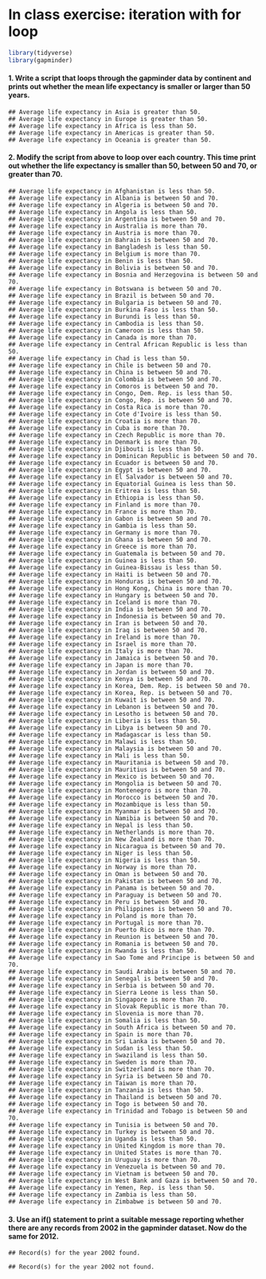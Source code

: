 In class exercise: iteration with for loop
================

``` r
library(tidyverse)
library(gapminder)
```

#### 1. Write a script that loops through the gapminder data by continent and prints out whether the mean life expectancy is smaller or larger than 50 years.

    ## Average life expectancy in Asia is greater than 50. 
    ## Average life expectancy in Europe is greater than 50. 
    ## Average life expectancy in Africa is less than 50. 
    ## Average life expectancy in Americas is greater than 50. 
    ## Average life expectancy in Oceania is greater than 50.

#### 2. Modify the script from above to loop over each country. This time print out whether the life expectancy is smaller than 50, between 50 and 70, or greater than 70.

    ## Average life expectancy in Afghanistan is less than 50. 
    ## Average life expectancy in Albania is between 50 and 70. 
    ## Average life expectancy in Algeria is between 50 and 70. 
    ## Average life expectancy in Angola is less than 50. 
    ## Average life expectancy in Argentina is between 50 and 70. 
    ## Average life expectancy in Australia is more than 70. 
    ## Average life expectancy in Austria is more than 70. 
    ## Average life expectancy in Bahrain is between 50 and 70. 
    ## Average life expectancy in Bangladesh is less than 50. 
    ## Average life expectancy in Belgium is more than 70. 
    ## Average life expectancy in Benin is less than 50. 
    ## Average life expectancy in Bolivia is between 50 and 70. 
    ## Average life expectancy in Bosnia and Herzegovina is between 50 and 70. 
    ## Average life expectancy in Botswana is between 50 and 70. 
    ## Average life expectancy in Brazil is between 50 and 70. 
    ## Average life expectancy in Bulgaria is between 50 and 70. 
    ## Average life expectancy in Burkina Faso is less than 50. 
    ## Average life expectancy in Burundi is less than 50. 
    ## Average life expectancy in Cambodia is less than 50. 
    ## Average life expectancy in Cameroon is less than 50. 
    ## Average life expectancy in Canada is more than 70. 
    ## Average life expectancy in Central African Republic is less than 50. 
    ## Average life expectancy in Chad is less than 50. 
    ## Average life expectancy in Chile is between 50 and 70. 
    ## Average life expectancy in China is between 50 and 70. 
    ## Average life expectancy in Colombia is between 50 and 70. 
    ## Average life expectancy in Comoros is between 50 and 70. 
    ## Average life expectancy in Congo, Dem. Rep. is less than 50. 
    ## Average life expectancy in Congo, Rep. is between 50 and 70. 
    ## Average life expectancy in Costa Rica is more than 70. 
    ## Average life expectancy in Cote d'Ivoire is less than 50. 
    ## Average life expectancy in Croatia is more than 70. 
    ## Average life expectancy in Cuba is more than 70. 
    ## Average life expectancy in Czech Republic is more than 70. 
    ## Average life expectancy in Denmark is more than 70. 
    ## Average life expectancy in Djibouti is less than 50. 
    ## Average life expectancy in Dominican Republic is between 50 and 70. 
    ## Average life expectancy in Ecuador is between 50 and 70. 
    ## Average life expectancy in Egypt is between 50 and 70. 
    ## Average life expectancy in El Salvador is between 50 and 70. 
    ## Average life expectancy in Equatorial Guinea is less than 50. 
    ## Average life expectancy in Eritrea is less than 50. 
    ## Average life expectancy in Ethiopia is less than 50. 
    ## Average life expectancy in Finland is more than 70. 
    ## Average life expectancy in France is more than 70. 
    ## Average life expectancy in Gabon is between 50 and 70. 
    ## Average life expectancy in Gambia is less than 50. 
    ## Average life expectancy in Germany is more than 70. 
    ## Average life expectancy in Ghana is between 50 and 70. 
    ## Average life expectancy in Greece is more than 70. 
    ## Average life expectancy in Guatemala is between 50 and 70. 
    ## Average life expectancy in Guinea is less than 50. 
    ## Average life expectancy in Guinea-Bissau is less than 50. 
    ## Average life expectancy in Haiti is between 50 and 70. 
    ## Average life expectancy in Honduras is between 50 and 70. 
    ## Average life expectancy in Hong Kong, China is more than 70. 
    ## Average life expectancy in Hungary is between 50 and 70. 
    ## Average life expectancy in Iceland is more than 70. 
    ## Average life expectancy in India is between 50 and 70. 
    ## Average life expectancy in Indonesia is between 50 and 70. 
    ## Average life expectancy in Iran is between 50 and 70. 
    ## Average life expectancy in Iraq is between 50 and 70. 
    ## Average life expectancy in Ireland is more than 70. 
    ## Average life expectancy in Israel is more than 70. 
    ## Average life expectancy in Italy is more than 70. 
    ## Average life expectancy in Jamaica is between 50 and 70. 
    ## Average life expectancy in Japan is more than 70. 
    ## Average life expectancy in Jordan is between 50 and 70. 
    ## Average life expectancy in Kenya is between 50 and 70. 
    ## Average life expectancy in Korea, Dem. Rep. is between 50 and 70. 
    ## Average life expectancy in Korea, Rep. is between 50 and 70. 
    ## Average life expectancy in Kuwait is between 50 and 70. 
    ## Average life expectancy in Lebanon is between 50 and 70. 
    ## Average life expectancy in Lesotho is between 50 and 70. 
    ## Average life expectancy in Liberia is less than 50. 
    ## Average life expectancy in Libya is between 50 and 70. 
    ## Average life expectancy in Madagascar is less than 50. 
    ## Average life expectancy in Malawi is less than 50. 
    ## Average life expectancy in Malaysia is between 50 and 70. 
    ## Average life expectancy in Mali is less than 50. 
    ## Average life expectancy in Mauritania is between 50 and 70. 
    ## Average life expectancy in Mauritius is between 50 and 70. 
    ## Average life expectancy in Mexico is between 50 and 70. 
    ## Average life expectancy in Mongolia is between 50 and 70. 
    ## Average life expectancy in Montenegro is more than 70. 
    ## Average life expectancy in Morocco is between 50 and 70. 
    ## Average life expectancy in Mozambique is less than 50. 
    ## Average life expectancy in Myanmar is between 50 and 70. 
    ## Average life expectancy in Namibia is between 50 and 70. 
    ## Average life expectancy in Nepal is less than 50. 
    ## Average life expectancy in Netherlands is more than 70. 
    ## Average life expectancy in New Zealand is more than 70. 
    ## Average life expectancy in Nicaragua is between 50 and 70. 
    ## Average life expectancy in Niger is less than 50. 
    ## Average life expectancy in Nigeria is less than 50. 
    ## Average life expectancy in Norway is more than 70. 
    ## Average life expectancy in Oman is between 50 and 70. 
    ## Average life expectancy in Pakistan is between 50 and 70. 
    ## Average life expectancy in Panama is between 50 and 70. 
    ## Average life expectancy in Paraguay is between 50 and 70. 
    ## Average life expectancy in Peru is between 50 and 70. 
    ## Average life expectancy in Philippines is between 50 and 70. 
    ## Average life expectancy in Poland is more than 70. 
    ## Average life expectancy in Portugal is more than 70. 
    ## Average life expectancy in Puerto Rico is more than 70. 
    ## Average life expectancy in Reunion is between 50 and 70. 
    ## Average life expectancy in Romania is between 50 and 70. 
    ## Average life expectancy in Rwanda is less than 50. 
    ## Average life expectancy in Sao Tome and Principe is between 50 and 70. 
    ## Average life expectancy in Saudi Arabia is between 50 and 70. 
    ## Average life expectancy in Senegal is between 50 and 70. 
    ## Average life expectancy in Serbia is between 50 and 70. 
    ## Average life expectancy in Sierra Leone is less than 50. 
    ## Average life expectancy in Singapore is more than 70. 
    ## Average life expectancy in Slovak Republic is more than 70. 
    ## Average life expectancy in Slovenia is more than 70. 
    ## Average life expectancy in Somalia is less than 50. 
    ## Average life expectancy in South Africa is between 50 and 70. 
    ## Average life expectancy in Spain is more than 70. 
    ## Average life expectancy in Sri Lanka is between 50 and 70. 
    ## Average life expectancy in Sudan is less than 50. 
    ## Average life expectancy in Swaziland is less than 50. 
    ## Average life expectancy in Sweden is more than 70. 
    ## Average life expectancy in Switzerland is more than 70. 
    ## Average life expectancy in Syria is between 50 and 70. 
    ## Average life expectancy in Taiwan is more than 70. 
    ## Average life expectancy in Tanzania is less than 50. 
    ## Average life expectancy in Thailand is between 50 and 70. 
    ## Average life expectancy in Togo is between 50 and 70. 
    ## Average life expectancy in Trinidad and Tobago is between 50 and 70. 
    ## Average life expectancy in Tunisia is between 50 and 70. 
    ## Average life expectancy in Turkey is between 50 and 70. 
    ## Average life expectancy in Uganda is less than 50. 
    ## Average life expectancy in United Kingdom is more than 70. 
    ## Average life expectancy in United States is more than 70. 
    ## Average life expectancy in Uruguay is more than 70. 
    ## Average life expectancy in Venezuela is between 50 and 70. 
    ## Average life expectancy in Vietnam is between 50 and 70. 
    ## Average life expectancy in West Bank and Gaza is between 50 and 70. 
    ## Average life expectancy in Yemen, Rep. is less than 50. 
    ## Average life expectancy in Zambia is less than 50. 
    ## Average life expectancy in Zimbabwe is between 50 and 70.

#### 3. Use an if() statement to print a suitable message reporting whether there are any records from 2002 in the gapminder dataset. Now do the same for 2012.

    ## Record(s) for the year 2002 found.

    ## Record(s) for the year 2002 not found.
